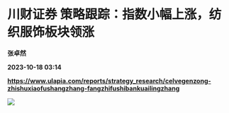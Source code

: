 # 川财证券 策略跟踪：指数小幅上涨，纺织服饰板块领涨
**张卓然**

**2023-10-18 03:14**

**https://www.ulapia.com/reports/strategy_research/celvegenzong-zhishuxiaofushangzhang-fangzhifushibankuailingzhang**

![](https://img.ulapia.com/thumbnails/strategy_research/20231018/H3_AP202310181601871103_1.jpg)